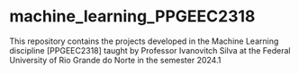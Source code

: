 # machine_learning_PPGEEC2318
This repository contains the projects developed in the Machine Learning discipline [PPGEEC2318] taught by Professor Ivanovitch Silva at the Federal University of Rio Grande do Norte in the semester 2024.1
